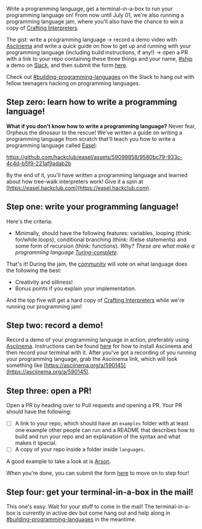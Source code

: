 Write a programming language, get a terminal-in-a-box to run your programming language on! From now until July 01, we're also running a programming language jam, where you'll also have the chance to win a copy of [Crafting Interpreters](https://craftinginterpreters.com/).

The gist: write a programming language &rarr; record a demo video with [Asciinema](https://asciinema.org/) and write a quick guide on how to get up and running with your programming language (including build instructions, if any!) &rarr; open a PR with a link to your repo containing these three things and your name, [#ship](https://hackclub.slack.com/archives/C0M8PUPU6) a demo on [Slack](https://hackclub.com/slack), and then submit the form [here](https://easel.hackclub.com/submit).

Check out [#building-programming-languages](https://app.slack.com/client/T0266FRGM/C06T22ZFQGP) on the Slack to hang out with fellow teenagers hacking on programming languages.

## Step zero: learn how to write a programming language!

**What if you don't know how to write a programming language?** Never fear, Orpheus the dinosaur to the rescue! We've written a guide on writing a programming language from scratch that'll teach you how to write a programming language called [Easel](https://easel.hackclub.com):

https://github.com/hackclub/easel/assets/59099858/9580bc79-933c-4c4d-b5f9-221af9adab2b

By the end of it, you'll have written a programming language and learned about how tree-walk interpreters work! Give it a spin at [https://easel.hackclub.com](https://easel.hackclub.com).

## Step one: write your programming language!

Here's the criteria:

- Minimally, should have the following features: variables, looping (think: for/while loops), conditional branching (think: if/else statements) and some form of recursion (think: functions). _Why? These are what make a programming language [Turing-complete](https://stackoverflow.com/questions/7284/what-is-turing-complete)_.

That's it! During the jam, the [community](https://hackclub.com/slack) will vote on what language does the following the best:

- Creativity and silliness! 
- Bonus points if you explain your implementation.

And the top five will get a hard copy of [Crafting Interpreters](https://craftinginterpreters.com/) while we're running our programming jam!

## Step two: record a demo!

Record a demo of your programming language in action, preferably using [Asciinema](https://asciinema.org/). Instructions can be found [here](https://docs.asciinema.org/getting-started/) for how to install Asciinema and then record your terminal with it. After you've got a recording of you running your programming language, grab the Asciinema link, which will look something like [https://asciinema.org/a/590145](https://asciinema.org/a/590145).

## Step three: open a PR!

Open a PR by heading over to Pull requests and opening a PR. Your PR should have the following:

- [ ] A link to your repo, which should have an `examples` folder with at least one example other people can run and a README that describes how to build and run your repo and an explanation of the syntax and what makes it special.
- [ ] A copy of your repo inside a folder inside `languages`.
  
A good example to take a look at is [Arson](https://github.com/hackclub/easel/tree/main/languages/arson).

When you're done, you can submit the form [here](https://easel.hackclub.com/submit) to move on to step four!

## Step four: get your terminal-in-a-box in the mail!

This one's easy. Wait for your stuff to come in the mail! The terminal-in-a-box is currently in active dev but come hang out and help along in [#building-programming-languages](https://app.slack.com/client/T0266FRGM/C06T22ZFQGP) in the meantime.
